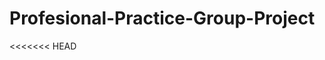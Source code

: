 # Profesional-Practice-Group-Project
<<<<<<< HEAD


<!--Johnny's editng area ------------------>








<!--Johnny's editng area ---------------->



